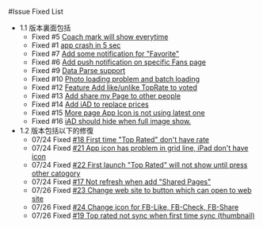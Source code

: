 #Issue Fixed List
* 1.1 版本裏面包括
  * Fixed #5 [Coach mark will show everytime](https://github.com/kkdai/iOS-APP-FBAlbums/issues/5)
  * Fixed #1 [app crash in 5 sec](https://github.com/kkdai/iOS-APP-FBAlbums/issues/1)
  * Fixed #7 [Add some notification for "Favorite"](https://github.com/kkdai/iOS-APP-FBAlbums/issues/7)
  * Fixed #6 [Add push notification on specific Fans page](https://github.com/kkdai/iOS-APP-FBAlbums/issues/6)
  * Fixed #9 [Data Parse support](https://github.com/kkdai/iOS-APP-FBAlbums/issues/9)
  * Fixed #10 [Photo loading problem and batch loading](https://github.com/kkdai/iOS-APP-FBAlbums/issues/10)
  * Fixed #12 [Feature Add like/unlike TopRate to voted](https://github.com/kkdai/iOS-APP-FBAlbums/issues/12)
  * Fixed #13 [Add share my Page to other people](https://github.com/kkdai/iOS-APP-FBAlbums/issues/13)
  * Fixed #14 [Add iAD to replace prices](https://github.com/kkdai/iOS-APP-FBAlbums/issues/14)
  * Fixed #15 [More page App Icon is not using latest one](https://github.com/kkdai/iOS-APP-FBAlbums/issues/15)
  * Fixed #16 [iAD should hide when full image show.](https://github.com/kkdai/iOS-APP-FBAlbums/issues/16)
* 1.2 版本包括以下的修復
  * 07/24 Fixed [#18 First time "Top Rated" don't have rate](https://github.com/kkdai/iOS-APP-FBAlbums/issues/18)
  * 07/24 Fixed [#21 App icon has problem in grid line, iPad don't have icon](https://github.com/kkdai/iOS-APP-FBAlbums/issues/21)
  * 07/24 Fixed [#22 First launch "Top Rated" will not show until press other catogory](https://github.com/kkdai/iOS-APP-FBAlbums/issues/22)
  * 07/24 Fixed [#17 Not refresh when add "Shared Pages"](https://github.com/kkdai/iOS-APP-FBAlbums/issues/17)
  * 07/26 Fixed [#23 Change web site to button which can open to web site](https://github.com/kkdai/iOS-APP-FBAlbums/issues/23)
  * 07/26 Fixed [#24 Change icon for FB-Like, FB-Check, FB-Share](https://github.com/kkdai/iOS-APP-FBAlbums/issues/24)
  * 07/26 Fixed [#19 Top rated not sync when first time sync (thumbnail)](https://github.com/kkdai/iOS-APP-FBAlbums/issues/19)
